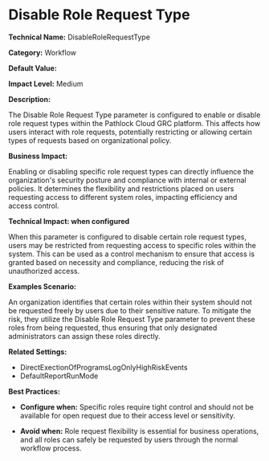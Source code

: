 # Disable Role Request Type

**Technical Name:** DisableRoleRequestType

**Category:** Workflow

**Default Value:**

**Impact Level:** Medium

**Description:**

The Disable Role Request Type parameter is configured to enable or disable role request types within the Pathlock Cloud GRC platform. This affects how users interact with role requests, potentially restricting or allowing certain types of requests based on organizational policy.

**Business Impact:**

Enabling or disabling specific role request types can directly influence the organization's security posture and compliance with internal or external policies. It determines the flexibility and restrictions placed on users requesting access to different system roles, impacting efficiency and access control.

**Technical Impact: when configured**

When this parameter is configured to disable certain role request types, users may be restricted from requesting access to specific roles within the system. This can be used as a control mechanism to ensure that access is granted based on necessity and compliance, reducing the risk of unauthorized access.

**Examples Scenario:**

An organization identifies that certain roles within their system should not be requested freely by users due to their sensitive nature. To mitigate the risk, they utilize the Disable Role Request Type parameter to prevent these roles from being requested, thus ensuring that only designated administrators can assign these roles directly.

**Related Settings:**

- DirectExectionOfProgramsLogOnlyHighRiskEvents
- DefaultReportRunMode

**Best Practices:** 

- **Configure when:** Specific roles require tight control and should not be available for open request due to their access level or sensitivity.
  
- **Avoid when:** Role request flexibility is essential for business operations, and all roles can safely be requested by users through the normal workflow process.